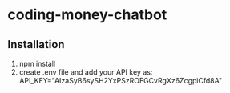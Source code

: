 # coding-money-chatbot
## Installation
1. npm install
2. create .env file and add your API key as:
     API_KEY="AIzaSyB6sySH2YxPSzROFGCvRgXz6ZcgpiCfd8A"
